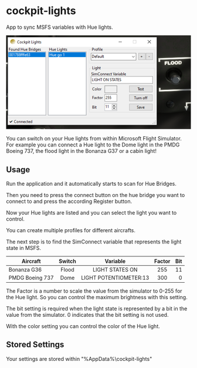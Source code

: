 # cockpit-lights
App to sync MSFS variables with Hue lights.

![Screenshot](resources/Default%20Flood%20Mapping.png)

You can switch on your Hue lights from within Microsoft Flight Simulator.
For example you can connect a Hue light to the Dome light in the PMDG Boeing 737, the flood light in the Bonanza G37 or a cabin light!

## Usage

Run the application and it automatically starts to scan for Hue Bridges.

Then you need to press the connect button on the hue bridge you want to connect to and press the according Register button.

Now your Hue lights are listed and you can select the light you want to control.

You can create multiple profiles for different aircrafts.

The next step is to find the SimConnect variable that represents the light state in MSFS. 

| Aircraft | Switch | Variable | Factor | Bit |
|----------|:------:|:--------:|:------:|----:|
|Bonanza G36|Flood|LIGHT STATES ON|255|11 |
|PMDG Boeing 737|Dome|LIGHT POTENTIOMETER:13|300|0|

The Factor is a number to scale the value from the simulator to 0-255 for the Hue light.
So you can control the maximum brightness with this setting.

The bit setting is required when the light state is represented by a bit in the value from the simulator. 0 indicates that the bit setting is not used.

With the color setting you can control the color of the Hue light.

## Stored Settings

Your settings are stored within "%AppData%\cockpit-lights"
